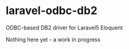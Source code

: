# laravel-odbc-db2
ODBC-based DB2 driver for Laravel5 Eloquent

Nothing here yet - a work in progress
